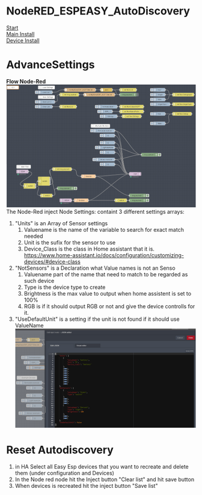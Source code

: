 # NodeRED_ESPEASY_AutoDiscovery  
[Start](README.md)  
[Main Install](MainInstall.md)  
[Device Install](Devices.md)  
<!--[Advance Settings](Advance.md)  -->


# AdvanceSettings
**Flow Node-Red**
![Flow_Node-Red](PNG/Flow_Node-Red.PNG)
The Node-Red inject Node Settings:
containt 3 different settings arrays:
1. "Units" is an Array of Sensor settings
   1. Valuename is the name of the variable to search for exact match needed  
   2. Unit is the sufix for the sensor to use  
   3. Device_Class is the class in Home assistant that it is. https://www.home-assistant.io/docs/configuration/customizing-devices/#device-class  
2. "NotSensors" is a Declaration what Value names is not an Senso 
   1. Valuename part of the name that need to match to be regarded as such device
   2. Type is the device type to create
   3. Brightness is the max value to output when home assistent is set to 100%
   4. RGB is if it should output RGB or not and give the device controlls for it.
3. "UseDefaultUnit" is a setting if the unit is not found if it should use ValueName
![Flow_Node-Red](PNG/Flow_Node-Red_Settings.PNG)

# Reset Autodiscovery
1. in HA Select all Easy Esp devices that you want to recreate and delete them (under configuration and Devices)
2. In the Node red node hit the Inject button "Clear list" and hit save button
3. When devices is recreated hit the inject button "Save list" 
